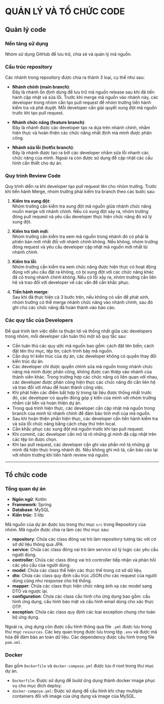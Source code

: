 # QUẢN LÝ VÀ TỔ CHỨC CODE

## Quản lý code

### Nền tảng sử dụng
Nhóm sử dụng GitHub để lưu trữ, chia sẻ và quản lý mã nguồn.

### Cấu trúc repository
Các nhánh trong repository được chia ra thành 3 loại, cụ thể như sau:

- **Nhánh chính (main branch)**:  
  Đây là nhánh ổn định dùng để lưu trữ mã nguồn release sau khi đã tiến hành cập nhật và sửa lỗi. Trước khi merge mã nguồn vào nhánh này, các developer trong nhóm cần tạo pull request để nhóm trưởng tiến hành kiểm tra và phê duyệt. Mỗi developer cần giải quyết xung đột mã nguồn trước khi tạo pull request.

- **Nhánh chức năng (feature branch)**:  
  Đây là nhánh được các developer tạo ra dựa trên nhánh chính, nhằm hiện thực và hoàn thiện các chức năng nhất định mà mình được phân công.

- **Nhánh sửa lỗi (hotfix branch)**:  
  Đây là nhánh được tạo ra bởi các developer nhằm sửa lỗi nhanh các chức năng của mình. Ngoài ra còn được sử dụng để cập nhật các cấu hình cần thiết cho dự án.

### Quy trình Review Code
Quy trình diễn ra khi developer tạo pull request lên cho nhóm trưởng. Trước khi tiến hành Merge, nhóm trưởng phải kiểm tra branch theo các bước sau:

1. **Kiểm tra xung đột**:  
   Nhóm trưởng cần kiểm tra xung đột mã nguồn giữa nhánh chức năng muốn merge với nhánh chính. Nếu có xung đột xảy ra, nhóm trưởng đóng pull request và yêu cầu developer thực hiện chức năng đó xử lý xung đột.

2. **Kiểm tra tính mới**:  
   Nhóm trưởng cần kiểm tra xem mã nguồn trong nhánh đó có phải là phiên bản mới nhất đối với nhánh chính không. Nếu không, nhóm trưởng đóng request và yêu cầu developer cập nhật mã nguồn mới nhất từ nhánh chính.

3. **Kiểm tra lỗi**:  
   Nhóm trưởng cần kiểm tra xem chức năng được hiện thực có hoạt động đúng với yêu cầu đặt ra không, có bị xung đột với các chức năng khác đã có trong nhánh chính không. Nếu có lỗi xảy ra, nhóm trưởng cần liên hệ và trao đổi với developer về các vấn đề cần khắc phục.

4. **Tiến hành merge**:  
   Sau khi đã thực hiện cả 3 bước trên, nếu không có vấn đề phát sinh, nhóm trưởng có thể merge nhánh chức năng vào nhánh chính, sau đó ghi chú các chức năng đã hoàn thành vào báo cáo.

### Các quy tắc của Developers
Để quá trình làm việc diễn ra thuận lợi và thống nhất giữa các developers trong nhóm, mỗi developer cần tuân thủ một số quy tắc sau:

- Cần tuân thủ các quy ước mã nguồn bao gồm: cách đặt tên biến; cách đặt tên thư mục, tệp tin; cách trình bày mã nguồn.
- Cần duy trì kiến trúc của dự án, các developer không có quyền thay đổi kiến trúc dự án.
- Các developer chỉ được quyền chỉnh sửa mã nguồn trong nhánh chức năng mà mình được phân công, không được can thiệp vào nhánh của thành viên khác. Trong trường hợp các chức năng có liên quan với nhau, các developer được phân công hiện thực các chức năng đó cần liên hệ và trao đổi với nhau để hoàn thành công việc.
- Khi phát hiện các điểm bất hợp lý trong tài liệu được thống nhất trước đó, các developer có quyền đóng góp ý kiến của mình với nhóm trưởng nhằm cải tiến và hoàn thiện dự án.
- Trong quá trình hiện thực, các developer cần cập nhật mã nguồn trong branch của mình từ nhánh chính để đảm bảo tính mới của mã nguồn.
- Sau khi hoàn thiện phần hiện thực, các developer cần tiến hành kiểm tra và sửa lỗi chức năng bằng cách chạy thử trên local.
- Cần khắc phục các xung đột mã nguồn trước khi tạo pull request.
- Khi commit, các developer cần mô tả rõ những gì mình đã cập nhật trên các tệp tin được chọn.
- Khi tạo pull request, các developer cần ghi vào phần mô tả những gì mình đã hiện thực trong nhánh đó. Nếu không ghi mô tả, cần báo cáo lại với nhóm trưởng khi tiến hành review mã nguồn.

---

## Tổ chức code

### Tổng quan dự án
- **Ngôn ngữ**: Kotlin  
- **Framework**: Spring  
- **Database**: MySQL  
- **Kiến trúc**: 3 lớp  

Mã nguồn của dự án được lưu trong thư mục `src` trong Repository của nhóm. Mã nguồn được chia ra làm các thư mục sau:

- **repository**: Chứa các class đóng vai trò làm repository tương tác với cơ sở dữ liệu thông qua JPA.
- **service**: Chứa các class đóng vai trò làm service xử lý logic các yêu cầu người dùng.
- **controller**: Chứa các class đóng vai trò controller tiếp nhận và phản hồi các yêu cầu của người dùng.
- **model**: Chứa các class thể hiện các thực thể trong cơ sở dữ liệu.
- **dto**: Chứa các class quy định cấu trúc JSON cho các request của người dùng cũng như response cho hệ thống.
- **mapper**: Chứa các class thực hiện chức năng ánh xạ các model sang DTO và ngược lại.
- **configuration**: Chứa các class cấu hình cho ứng dụng bao gồm: cấu hình ứng dụng, cấu hình bảo mật và cấu hình email dùng cho xác thực OTP.
- **exception**: Chứa các class quy định các loại exception chung cho toàn bộ ứng dụng.

Ngoài ra, ứng dụng còn được cấu hình thông qua file `.yml` được lưu trong thư mục `resources`. Các key quan trọng được lưu trong tệp `.env` và được mã hóa để đảm bảo an toàn dữ liệu. Các dependency được cấu hình trong file `pom.xml`.

### Docker
Bao gồm `Dockerfile` và `docker-compose.yml` được lưu ở root trong thư mục dự án.  
- `Dockerfile`: Được sử dụng để build ứng dụng thành docker image phục vụ cho mục đích deploy.  
- `docker-compose.yml`: Được sử dụng để cấu hình khi chạy multiple containers đối với image của ứng dụng và image của MySQL.
